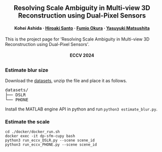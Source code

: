 <h2 align="center">Resolving Scale Ambiguity in Multi-view 3D Reconstruction using Dual-Pixel Sensors</h2>
<h4 align="center">
    <strong>Kohei Ashida</strong>
    ·
    <a href="https://sites.google.com/view/hiroaki-santo/"><strong>Hiroaki Santo</strong></a>
    ·
    <a href="http://cvl.ist.osaka-u.ac.jp/user/okura/"><strong>Fumio Okura</strong></a>
    ·
    <a href="http://www-infobiz.ist.osaka-u.ac.jp/en/member/matsushita/"><strong>Yasuyuki Matsushita</strong></a>
</h3>
This is the project page for 'Resolving Scale Ambiguity in Multi-view 3D Reconstruction using Dual-Pixel Sensors'.
<h4 align="center">ECCV 2024</h3>

## 

### Estimate blur size

Download the [datasets](https://huggingface.co/datasets/kohei-ashida/dp-sfm/tree/main), unzip the file and place it as follows.

<pre>
datasets/
├── DSLR
└── PHONE
</pre>

Install the MATLAB engine API in python and run `python3 estimate_blur.py`.


###  Estimate the scale
```
cd ./docker/docker_run.sh
docker exec -it dp-sfm-cupy bash
python3 run_eccv_DSLR.py --scene scene_id
python3 run_eccv_PHONE.py --scene scene_id
```